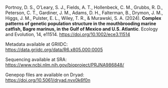 Portnoy, D. S., O’Leary, S. J., Fields, A. T., Hollenbeck, C. M., Grubbs, R. D., Peterson, C. T., Gardiner, J. M., Adams, D. H., Falterman, B., Drymon, J. M., Higgs, J. M., Pulster, E. L., Wiley, T. R., & Murawski, S. A. (2024). **Complex patterns of genetic population structure in the mouthbrooding marine catfish, Bagre marinus, in the Gulf of Mexico and U.S. Atlantic**. Ecology and Evolution, 14, e11514. https://doi.org/10.1002/ece3.11514

Metadata available at GRIIDC: https://data.griidc.org/data/R6.x805.000:0005

Sequencing available at SRA: https://www.ncbi.nlm.nih.gov/bioproject/PRJNA986848/

Genepop files are available on Dryad: https://doi.org/10.5061/dryad.nvx0k6f0n
